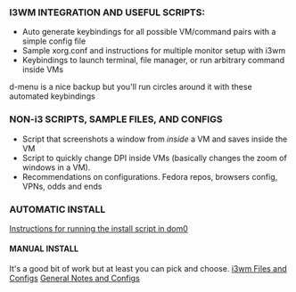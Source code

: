 ### I3WM INTEGRATION AND USEFUL SCRIPTS:
- Auto generate keybindings for all possible VM/command pairs with a simple config file
- Sample xorg.conf and instructions for multiple monitor setup with i3wm
- Keybindings to launch terminal, file manager, or run arbitrary command inside VMs

d-menu is a nice backup but you'll run circles around it with these automated keybindings 

### NON-i3 SCRIPTS, SAMPLE FILES, AND CONFIGS
- Script that screenshots a window from *inside* a VM and saves inside the VM
- Script to quickly change DPI inside VMs (basically changes the zoom of windows in a VM). 
- Recommendations on configurations. Fedora repos, browsers config, VPNs, odds and ends

### AUTOMATIC INSTALL
[Instructions for running the install script in dom0](https://github.com/BawdyAnarchist/QubesTricks/AutoInstall)

#### MANUAL INSTALL
It's a good bit of work but at least you can pick and choose.
[i3wm Files and Configs](https://github.com/BawdyAnarchist/QubesTricks/i3wm)
[General Notes and Configs](https://github.com/BawdyAnarchist/QubesTricks/QubesSetup)
